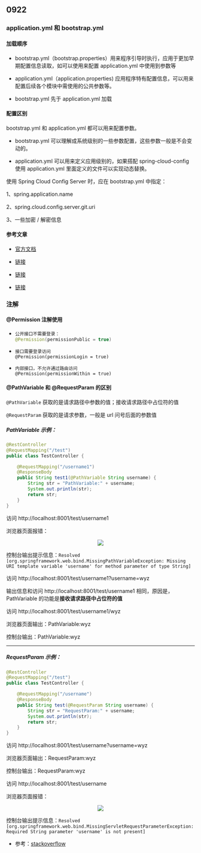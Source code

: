 ## 0922

### application.yml 和 bootstrap.yml

#### 加载顺序

- bootstrap.yml（bootstrap.properties）用来程序引导时执行，应用于更加早期配置信息读取，如可以使用来配置 application.yml 中使用到参数等

- application.yml（application.properties) 应用程序特有配置信息，可以用来配置后续各个模块中需使用的公共参数等。

- bootstrap.yml 先于 application.yml 加载



#### 配置区别

bootstrap.yml 和 application.yml 都可以用来配置参数。

- bootstrap.yml 可以理解成系统级别的一些参数配置，这些参数一般是不会变动的。

- application.yml 可以用来定义应用级别的，如果搭配 spring-cloud-config 使用 application.yml 里面定义的文件可以实现动态替换。

使用 Spring Cloud Config Server 时，应在 bootstrap.yml 中指定：

1、spring.application.name

2、spring.cloud.config.server.git.uri

3、一些加密 / 解密信息



#### 参考文章

- [官方文档](https://cloud.spring.io/spring-cloud-static/spring-cloud.html)

- [链接](https://www.cnblogs.com/EasonJim/p/7589546.html)
- [链接](https://www.cnblogs.com/BlogNetSpace/p/8469033.html)
- [链接](https://blog.csdn.net/jeikerxiao/article/details/78914132)



### 注解

#### @Permission 注解使用 

- ```java
  公开接口不需要登录：
  @Permission(permissionPublic = true)
  ```

- ~~~
  接口需要登录访问
  @Permission(permissionLogin = true)
  ~~~

- ```
  内部接口，不允许通过路由访问
  @Permission(permissionWithin = true)
  ```





#### @PathVariable 和 @RequestParam 的区别

`@PathVariable`  获取的是请求路径中参数的值；接收请求路径中占位符的值

`@RequestParam` 获取的是请求参数，一般是 url 问号后面的参数值 



##### PathVariable 示例：

~~~java
@RestController
@RequestMapping("/test")
public class TestController {

    @RequestMapping("/username1")
    @ResponseBody
    public String test1(@PathVariable String username) {
        String str = "PathVariable:" + username;
        System.out.println(str);
        return str;
    }
}
~~~

访问 http://localhost:8001/test/username1

浏览器页面报错：

<div align=center><img src="https://mortre-picgo.oss-cn-beijing.aliyuncs.com/20190922165722.png"/></div>

控制台输出提示信息：`Resolved [org.springframework.web.bind.MissingPathVariableException: Missing URI template variable 'username' for method parameter of type String]`



访问 http://localhost:8001/test/username1?username=wyz

输出信息和访问 http://localhost:8001/test/username1 相同，原因是，PathVariable 的功能是**接收请求路径中占位符的值**



访问 http://localhost:8001/test/username1/wyz

浏览器页面输出：PathVariable:wyz

控制台输出：PathVariable:wyz

---



##### RequestParam 示例：

~~~java
@RestController
@RequestMapping("/test")
public class TestController {

    @RequestMapping("/username")
    @ResponseBody
    public String test(@RequestParam String username) {
        String str = "RequestParam:" + username;
        System.out.println(str);
        return str;
    }
}
~~~

访问 http://localhost:8001/test/username?username=wyz

浏览器页面输出：RequestParam:wyz

控制台输出：RequestParam:wyz



访问 http://localhost:8001/test/username

浏览器页面报错：

<div align=center><img src="https://mortre-picgo.oss-cn-beijing.aliyuncs.com/20190922165319.png"/></div>

控制台输出提示信息：`Resolved [org.springframework.web.bind.MissingServletRequestParameterException: Required String parameter 'username' is not present]`



- 参考：[stackoverflow](https://stackoverflow.com/questions/13715811/requestparam-vs-pathvariable)